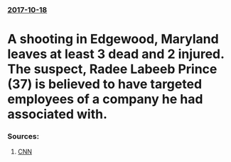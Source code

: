 ### [2017-10-18](/news/2017/10/18/index.md)

# A shooting in Edgewood, Maryland leaves at least 3 dead and 2 injured. The suspect, Radee Labeeb Prince (37) is believed to have targeted employees of a company he had associated with. 




### Sources:

1. [CNN](http://www.cnn.com/2017/10/18/us/maryland-harford-county-shooting/index.html)
